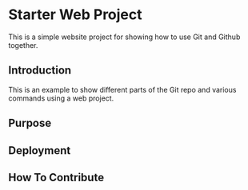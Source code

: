 # Starter Web Project

This is a simple website project for showing how to use Git and Github together. 

## Introduction

This is an example to show different parts of the Git repo and various commands using a web project.

## Purpose

## Deployment

## How To Contribute